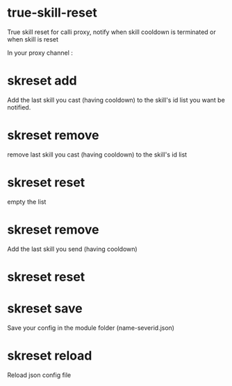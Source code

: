 # true-skill-reset
True skill reset for calli proxy, notify when skill cooldown is terminated or when skill is reset

In your proxy channel : 

# skreset add
Add the last skill you cast (having cooldown) to the skill's id list you want be notified.

# skreset remove 
remove last skill you cast (having cooldown) to the skill's id list

# skreset reset
empty the list

# skreset remove
Add the last skill you send (having cooldown)

# skreset reset

# skreset save
Save your config in the module folder (name-severid.json)

# skreset reload
Reload json config file
